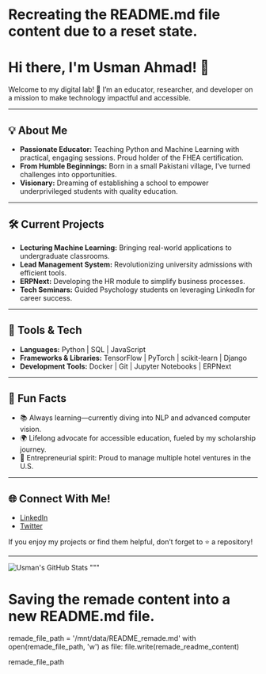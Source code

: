# Recreating the README.md file content due to a reset state.


# Hi there, I'm Usman Ahmad! 👋

Welcome to my digital lab! 🚀 I’m an educator, researcher, and developer on a mission to make technology impactful and accessible.

---

## 💡 About Me
- **Passionate Educator:** Teaching Python and Machine Learning with practical, engaging sessions. Proud holder of the FHEA certification.
- **From Humble Beginnings:** Born in a small Pakistani village, I’ve turned challenges into opportunities.
- **Visionary:** Dreaming of establishing a school to empower underprivileged students with quality education.

---

## 🛠️ Current Projects
- **Lecturing Machine Learning:** Bringing real-world applications to undergraduate classrooms.
- **Lead Management System:** Revolutionizing university admissions with efficient tools.
- **ERPNext:** Developing the HR module to simplify business processes.
- **Tech Seminars:** Guided Psychology students on leveraging LinkedIn for career success.

---

## 🧰 Tools & Tech
- **Languages:** Python | SQL | JavaScript  
- **Frameworks & Libraries:** TensorFlow | PyTorch | scikit-learn | Django  
- **Development Tools:** Docker | Git | Jupyter Notebooks | ERPNext  

---

## 🌱 Fun Facts
- 📚 Always learning—currently diving into NLP and advanced computer vision.  
- 🌍 Lifelong advocate for accessible education, fueled by my scholarship journey.  
- 🏨 Entrepreneurial spirit: Proud to manage multiple hotel ventures in the U.S.

---

## 🌐 Connect With Me!
- [LinkedIn](https://www.linkedin.com/in/usman-ahmad11/)  
- [Twitter](https://twitter.com/yourtwitterhandle)  

If you enjoy my projects or find them helpful, don’t forget to ⭐️ a repository!

---

![Usman's GitHub Stats](https://github-readme-stats.vercel.app/api?username=usmanahmad11&show_icons=true&theme=radical)
"""

# Saving the remade content into a new README.md file.
remade_file_path = '/mnt/data/README_remade.md'
with open(remade_file_path, 'w') as file:
    file.write(remade_readme_content)

remade_file_path

